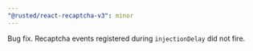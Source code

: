 ```yaml
---
"@rusted/react-recaptcha-v3": minor
---
```


Bug fix. Recaptcha events registered during `injectionDelay` did not fire.

